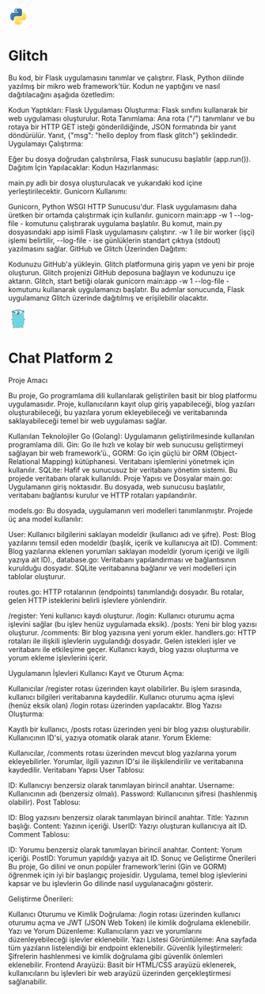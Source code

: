   <a href="https://www.python.org" target="_blank" rel="noreferrer"> 
        <img src="https://raw.githubusercontent.com/devicons/devicon/master/icons/python/python-original.svg" alt="python" width="40" height="40"/> 
    </a> <br>
    <h1>Glitch</h1>
    
Bu kod, bir Flask uygulamasını tanımlar ve çalıştırır. Flask, Python dilinde yazılmış bir mikro web framework'tür. Kodun ne yaptığını ve nasıl dağıtılacağını aşağıda özetledim:

Kodun Yaptıkları:
Flask Uygulaması Oluşturma:
Flask sınıfını kullanarak bir web uygulaması oluşturulur.
Rota Tanımlama:
Ana rota ("/") tanımlanır ve bu rotaya bir HTTP GET isteği gönderildiğinde, JSON formatında bir yanıt döndürülür. Yanıt, {"msg": "hello deploy from flask glitch"} şeklindedir.
Uygulamayı Çalıştırma:


Eğer bu dosya doğrudan çalıştırılırsa, Flask sunucusu başlatılır (app.run()).
Dağıtım İçin Yapılacaklar:
Kodun Hazırlanması:

main.py adlı bir dosya oluşturulacak ve yukarıdaki kod içine yerleştirilecektir.
Gunicorn Kullanımı:

Gunicorn, Python WSGI HTTP Sunucusu'dur. Flask uygulamasını daha üretken bir ortamda çalıştırmak için kullanılır.
gunicorn main:app -w 1 --log-file - komutunu çalıştırarak uygulama başlatılır. Bu komut, main.py dosyasındaki app isimli Flask uygulamasını çalıştırır. -w 1 ile bir worker (işçi) işlemi belirtilir, --log-file - ise günlüklerin standart çıktıya (stdout) yazılmasını sağlar.
GitHub ve Glitch Üzerinden Dağıtım:

Kodunuzu GitHub'a yükleyin.
Glitch platformuna giriş yapın ve yeni bir proje oluşturun.
Glitch projenizi GitHub deposuna bağlayın ve kodunuzu içe aktarın.
Glitch, start betiği olarak gunicorn main:app -w 1 --log-file - komutunu kullanarak uygulamanızı başlatır.
Bu adımlar sonucunda, Flask uygulamanız Glitch üzerinde dağıtılmış ve erişilebilir olacaktır.



 <a href="https://golang.org/" target="_blank" rel="noreferrer"> 
        <img src="https://raw.githubusercontent.com/devicons/devicon/master/icons/go/go-original.svg" alt="golang" width="40" height="40"/> 
    </a>
    <h1>Chat Platform 2</h1>
    Proje Amacı
  
Bu proje, Go programlama dili kullanılarak geliştirilen basit bir blog platformu uygulamasıdır. Proje, kullanıcıların kayıt olup giriş yapabileceği, blog yazıları oluşturabileceği, bu yazılara yorum ekleyebileceği ve veritabanında saklayabileceği temel bir web uygulaması sağlar.

Kullanılan Teknolojiler
Go (Golang): Uygulamanın geliştirilmesinde kullanılan programlama dili.
Gin: Go ile hızlı ve kolay bir web sunucusu geliştirmeyi sağlayan bir web framework’ü.,
GORM: Go için güçlü bir ORM (Object-Relational Mapping) kütüphanesi. Veritabanı işlemlerini yönetmek için kullanılır.
SQLite: Hafif ve sunucusuz bir veritabanı yönetim sistemi. Bu projede veritabanı olarak kullanıldı.
Proje Yapısı ve Dosyalar
main.go: Uygulamanın giriş noktasıdır. Bu dosyada, web sunucusu başlatılır, veritabanı bağlantısı kurulur ve HTTP rotaları yapılandırılır.

models.go: Bu dosyada, uygulamanın veri modelleri tanımlanmıştır. Projede üç ana model kullanılır:

User: Kullanıcı bilgilerini saklayan modeldir (kullanıcı adı ve şifre).
Post: Blog yazılarını temsil eden modeldir (başlık, içerik ve kullanıcıya ait ID).
Comment: Blog yazılarına eklenen yorumları saklayan modeldir (yorum içeriği ve ilgili yazıya ait ID).,
database.go: Veritabanı yapılandırması ve bağlantısının kurulduğu dosyadır. SQLite veritabanına bağlanır ve veri modelleri için tablolar oluşturur.

routes.go: HTTP rotalarının (endpoints) tanımlandığı dosyadır. Bu rotalar, gelen HTTP isteklerini belirli işlevlere yönlendirir.

/register: Yeni kullanıcı kaydı oluşturur.
/login: Kullanıcı oturumu açma işlevini sağlar (bu işlev henüz uygulamada eksik).
/posts: Yeni bir blog yazısı oluşturur.
/comments: Bir blog yazısına yeni yorum ekler.
handlers.go: HTTP rotaları ile ilişkili işlevlerin uygulandığı dosyadır. Gelen istekleri işler ve veritabanı ile etkileşime geçer. Kullanıcı kaydı, blog yazısı oluşturma ve yorum ekleme işlevlerini içerir.

Uygulamanın İşlevleri
Kullanıcı Kayıt ve Oturum Açma:

Kullanıcılar /register rotası üzerinden kayıt olabilirler. Bu işlem sırasında, kullanıcı bilgileri veritabanına kaydedilir.
Kullanıcı oturumu açma işlevi (henüz eksik olan) /login rotası üzerinden yapılacaktır.
Blog Yazısı Oluşturma:

Kayıtlı bir kullanıcı, /posts rotası üzerinden yeni bir blog yazısı oluşturabilir. Kullanıcının ID'si, yazıya otomatik olarak atanır.
Yorum Ekleme:

Kullanıcılar, /comments rotası üzerinden mevcut blog yazılarına yorum ekleyebilirler. Yorumlar, ilgili yazının ID'si ile ilişkilendirilir ve veritabanına kaydedilir.
Veritabanı Yapısı
User Tablosu:

ID: Kullanıcıyı benzersiz olarak tanımlayan birincil anahtar.
Username: Kullanıcının adı (benzersiz olmalı).
Password: Kullanıcının şifresi (hashlenmiş olabilir).
Post Tablosu:

ID: Blog yazısını benzersiz olarak tanımlayan birincil anahtar.
Title: Yazının başlığı.
Content: Yazının içeriği.
UserID: Yazıyı oluşturan kullanıcıya ait ID.
Comment Tablosu:

ID: Yorumu benzersiz olarak tanımlayan birincil anahtar.
Content: Yorum içeriği.
PostID: Yorumun yapıldığı yazıya ait ID.
Sonuç ve Geliştirme Önerileri
Bu proje, Go dilini ve onun popüler framework'lerini (Gin ve GORM) öğrenmek için iyi bir başlangıç projesidir. Uygulama, temel blog işlevlerini kapsar ve bu işlevlerin Go dilinde nasıl uygulanacağını gösterir.

Geliştirme Önerileri:

Kullanıcı Oturumu ve Kimlik Doğrulama: /login rotası üzerinden kullanıcı oturumu açma ve JWT (JSON Web Token) ile kimlik doğrulama eklenebilir.
Yazı ve Yorum Düzenleme: Kullanıcıların yazı ve yorumlarını düzenleyebileceği işlevler eklenebilir.
Yazı Listesi Görüntüleme: Ana sayfada tüm yazıların listelendiği bir endpoint eklenebilir.
Güvenlik İyileştirmeleri: Şifrelerin hashlenmesi ve kimlik doğrulama gibi güvenlik önlemleri eklenebilir.
Frontend Arayüzü: Basit bir HTML/CSS arayüzü eklenerek, kullanıcıların bu işlevleri bir web arayüzü üzerinden gerçekleştirmesi sağlanabilir.

